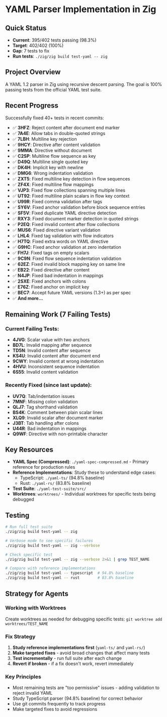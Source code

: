 # YAML Parser Implementation in Zig

## Quick Status

- **Current**: 395/402 tests passing (98.3%)
- **Target**: 402/402 (100%)
- **Gap**: 7 tests to fix
- **Run tests**: `./zig/zig build test-yaml -- zig`

## Project Overview

A YAML 1.2 parser in Zig using recursive descent parsing. The goal is 100% passing tests from the official YAML test suite.

## Recent Progress

Successfully fixed 40+ tests in recent commits:

- ✅ **3HFZ**: Reject content after document end marker
- ✅ **7A4E**: Allow tabs in double-quoted strings
- ✅ **7LBH**: Multiline key rejection
- ✅ **9HCY**: Directive after content validation
- ✅ **9MMA**: Directive without document
- ✅ **C2SP**: Multiline flow sequence as key
- ✅ **D49Q**: Multiline single quoted key
- ✅ **DK4H**: Implicit key with newline
- ✅ **DMG6**: Wrong indentation validation
- ✅ **ZXT5**: Fixed multiline key detection in flow sequences
- ✅ **ZF4X**: Fixed multiline flow mappings
- ✅ **VJP3**: Fixed flow collections spanning multiple lines
- ✅ **UT92**: Fixed multiline plain scalars in flow key context
- ✅ **U99R**: Fixed comma validation after tags
- ✅ **SY6V**: Fixed anchor validation before block sequence entries
- ✅ **SF5V**: Fixed duplicate YAML directive detection
- ✅ **RXY3**: Fixed document marker detection in quoted strings
- ✅ **P2EQ**: Fixed invalid content after flow collections
- ✅ **MUS6**: Fixed directive variant validation
- ✅ **LHL4**: Fixed tag validation with flow indicators
- ✅ **H7TQ**: Fixed extra words on YAML directive
- ✅ **G9HC**: Fixed anchor validation at zero indentation
- ✅ **FH7J**: Fixed tags on empty scalars
- ✅ **9C9N**: Fixed flow sequence indentation validation
- ✅ **62EZ**: Fixed invalid block mapping key on same line
- ✅ **EB22**: Fixed directive after content
- ✅ **N4JP**: Fixed bad indentation in mappings
- ✅ **2SXE**: Fixed anchors with colons
- ✅ **E76Z**: Fixed anchor on implicit key
- ✅ **BEC7**: Accept future YAML versions (1.3+) as per spec
- ✅ **And more...**

## Remaining Work (7 Failing Tests)

### Current Failing Tests:

- **4JVG**: Scalar value with two anchors
- **BD7L**: Invalid mapping after sequence
- **TD5N**: Invalid content after sequence
- **KS4U**: Invalid content after document end
- **9CWY**: Invalid content at wrong indentation
- **4HVU**: Inconsistent sequence indentation
- **6S55**: Invalid content validation

### Recently Fixed (since last update):

- **UV7Q**: Tab/indentation issues
- **7MNF**: Missing colon validation
- **QLJ7**: Tag shorthand validation
- **BS4K**: Comment between plain scalar lines
- **XLQ9**: Invalid scalar after document marker
- **J3BT**: Tab handling after colons
- **U44R**: Bad indentation in mappings
- **Q9WF**: Directive with non-printable character

## Key Resources

- **YAML Spec (Compressed)**: `./yaml-spec-compressed.md` - Primary reference for production rules
- **Reference Implementations**: Study these to understand edge cases:
  - TypeScript: `./yaml-ts/` (94.8% baseline)
  - Rust: `./yaml-rs/` (83.8% baseline)
- **Test Suite**: `./yaml-test-suite/src/`
- **Worktrees**: `worktrees/` - Individual worktrees for specific tests being debugged

## Testing

```bash
# Run full test suite
./zig/zig build test-yaml -- zig

# Verbose mode to see specific failures
./zig/zig build test-yaml -- zig --verbose

# Check specific test
./zig/zig build test-yaml -- zig --verbose 2>&1 | grep TEST_NAME

# Compare with reference implementations
./zig/zig build test-yaml -- typescript  # 94.8% baseline
./zig/zig build test-yaml -- rust        # 83.8% baseline
```

## Strategy for Agents

### Working with Worktrees

Create worktrees as needed for debugging specific tests: `git worktree add worktrees/TEST_NAME`

### Fix Strategy

1. **Study reference implementations first** (`yaml-ts/` and `yaml-rs/`)
2. **Make targeted fixes** - avoid broad changes that affect many tests
3. **Test incrementally** - run full suite after each change
4. **Revert if broken** - if a fix doesn't work, revert immediately

### Key Principles

- Most remaining tests are "too permissive" issues - adding validation to reject invalid YAML
- Study TypeScript parser (94.8% baseline) for correct behavior
- Use git commits frequently to track progress
- Make targeted fixes to avoid regressions
